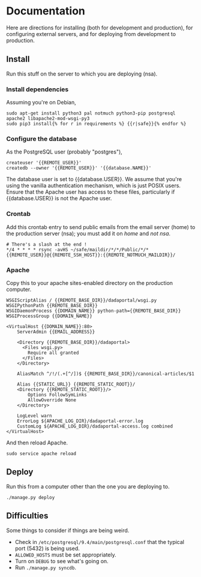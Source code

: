 # Documentation
Here are directions for installing (both for development and production),
for configuring external servers, and for deploying from development to
production.

## Install
Run this stuff on the server to which you are deploying (nsa).

### Install dependencies
Assuming you're on Debian,

    sudo apt-get install python3 pal notmuch python3-pip postgresql apache2 libapache2-mod-wsgi-py3
    sudo pip3 install{% for r in requirements %} {{r|safe}}{% endfor %}

### Configure the database
As the PostgreSQL user (probably "postgres"),

    createuser '{{REMOTE_USER}}'
    createdb --owner '{{REMOTE_USER}}' '{{database.NAME}}'

The database user is set to {{database.USER}}. We assume that you're using
the vanilla authentication mechanism, which is just POSIX users. Ensure that
the Apache user has access to these files, particularly if {{database.USER}}
is not the Apache user.

### Crontab
Add this crontab entry to send public emails from the email server (home)
to the production server (nsa); you must add it on *home* and *not nsa*.

    # There's a slash at the end !
    */4 * * * * rsync -avHS ~/safe/maildir/*/*/Public/*/* {{REMOTE_USER}}@{{REMOTE_SSH_HOST}}:{{REMOTE_NOTMUCH_MAILDIR}}/


### Apache
Copy this to your apache sites-enabled directory on the production computer.

    WSGIScriptAlias / {{REMOTE_BASE_DIR}}/dadaportal/wsgi.py
    WSGIPythonPath {{REMOTE_BASE_DIR}}
    WSGIDaemonProcess {{DOMAIN_NAME}} python-path={{REMOTE_BASE_DIR}}
    WSGIProcessGroup {{DOMAIN_NAME}}

    <VirtualHost {{DOMAIN_NAME}}:80>
        ServerAdmin {{EMAIL_ADDRESS}}

        <Directory {{REMOTE_BASE_DIR}}/dadaportal>
          <Files wsgi.py>
            Require all granted
          </Files>
        </Directory>

        AliasMatch ^/!/(.+[^/])$ {{REMOTE_BASE_DIR}}/canonical-articles/$1

        Alias {{STATIC_URL}} {{REMOTE_STATIC_ROOT}}/
        <Directory {{REMOTE_STATIC_ROOT}}/>
            Options FollowSymLinks
            AllowOverride None
        </Directory>

        LogLevel warn
        ErrorLog ${APACHE_LOG_DIR}/dadaportal-error.log
        CustomLog ${APACHE_LOG_DIR}/dadaportal-access.log combined
    </VirtualHost>

And then reload Apache.

    sudo service apache reload

## Deploy
Run this from a computer other than the one you are deploying to.

    ./manage.py deploy

## Difficulties
Some things to consider if things are being weird.

* Check in `/etc/postgresql/9.4/main/postgresql.conf` that the typical
    port (5432) is being used.
* `ALLOWED_HOSTS` must be set appropriately.
* Turn on `DEBUG` to see what's going on.
* Run `./manage.py syncdb`.
